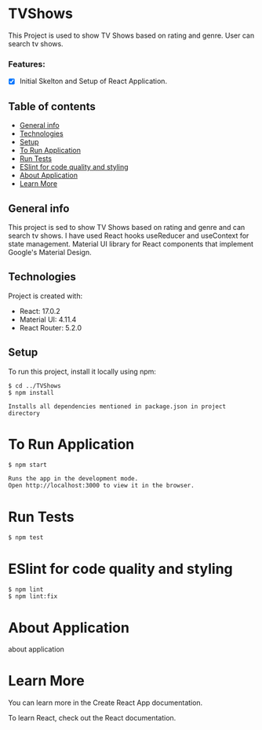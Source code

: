 # TVShows
This Project is used to show TV Shows based on rating and genre. User can search tv shows.

### Features:

- [x] Initial Skelton and Setup of React Application.

## Table of contents
* [General info](#general-info)
* [Technologies](#technologies)
* [Setup](#setup)
* [To Run Application](#to-run-application)
* [Run Tests](#run-tests)
* [ESlint for code quality and styling](#eSlint-for-code-quality-and-styling)
* [About Application](#about-application)
* [Learn More](learn-more)

## General info
This project is sed to show TV Shows based on rating and genre and can search tv shows. I have used React hooks useReducer and useContext for state management. Material UI library for React components that implement Google's Material Design.
	
## Technologies
Project is created with:
* React: 17.0.2
* Material UI: 4.11.4
* React Router: 5.2.0
	
## Setup
To run this project, install it locally using npm:

```
$ cd ../TVShows
$ npm install

Installs all dependencies mentioned in package.json in project directory
```

# To Run Application
```
$ npm start

Runs the app in the development mode.
Open http://localhost:3000 to view it in the browser.
```

# Run Tests
```
$ npm test
```

# ESlint for code quality and styling
```
$ npm lint
$ npm lint:fix
```
# About Application
about application

# Learn More
You can learn more in the Create React App documentation.

To learn React, check out the React documentation.